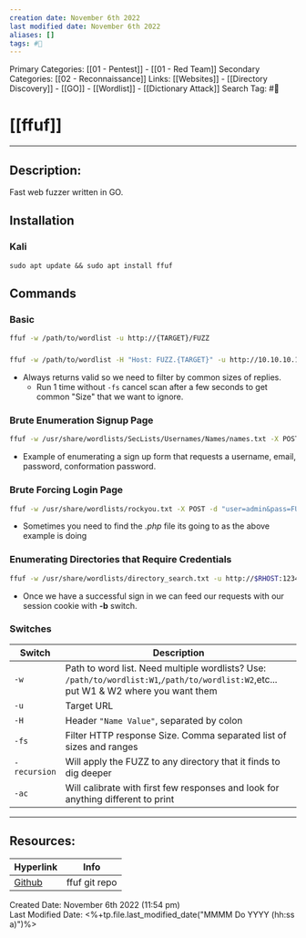 ```yaml
---
creation date: November 6th 2022
last modified date: November 6th 2022
aliases: []
tags: #🧰
---
```


Primary Categories: [[01 - Pentest]] - [[01 - Red Team]]
Secondary Categories:  [[02 - Reconnaissance]]
Links: [[Websites]] - [[Directory Discovery]] - [[GO]] - [[Wordlist]] - [[Dictionary Attack]]
Search Tag: #🧰  

# [[ffuf]]  
___

## Description:
Fast web fuzzer written in GO.

## Installation
### Kali
`sudo apt update && sudo apt install ffuf`

## Commands
### Basic
```bash
ffuf -w /path/to/wordlist -u http://{TARGET}/FUZZ
```


###
```bash
ffuf -w /path/to/wordlist -H "Host: FUZZ.{TARGET}" -u http://10.10.10.10 -fs {SIZE}
```
- Always returns valid so we need to filter by common sizes of replies.
	- Run 1 time without `-fs` cancel scan after a few seconds to get common "Size" that we want to ignore.


### Brute Enumeration Signup Page
```bash
ffuf -w /usr/share/wordlists/SecLists/Usernames/Names/names.txt -X POST -d "username=FUZZ&email=x&password=x&cpassword=x" -H "Content-Type: application/x-www-form-urlencoded" -u http://10.10.247.92/customers/signup -mr "username already exists"
```
- Example of enumerating a sign up form that requests a username, email, password, conformation password.


### Brute Forcing Login Page
```bash
ffuf -w /usr/share/wordlists/rockyou.txt -X POST -d "user=admin&pass=FUZZ" -H "Content-Type: application/x-www-form-urlencoded" -u http://10.10.10.10/admin/index.php -ac -t 150
```
- Sometimes you need to find the *.php* file its going to as the above example is doing


### Enumerating Directories that Require Credentials
```bash
ffuf -w /usr/share/wordlists/directory_search.txt -u http://$RHOST:1234/manager/html/FUZZ -t 150 -b "JSESSIONID=DD5359630861ECD7807DB256FB428273" --recursion
```
- Once we have a successful sign in we can feed our requests with our session cookie with **-b** switch.


### Switches

| Switch       | Description                                                                                                                           |
| ------------ | ------------------------------------------------------------------------------------------------------------------------------------- |
| `-w`         | Path to word list. Need multiple wordlists? Use: `/path/to/wordlist:W1`,`/path/to/wordlist:W2`,etc... put W1 & W2 where you want them |
| `-u`         | Target URL                                                                                                                            |
| `-H`         | Header `"Name Value"`, separated by colon                                                                                             |
| `-fs`        | Filter HTTP response Size. Comma separated list of sizes and ranges                                                                   |
| `-recursion` | Will apply the FUZZ to any directory that it finds to dig deeper                                                                      |
| `-ac`        | Will calibrate with first few responses and look for anything different to print                                                                                                                                      |

___

## Resources:

| Hyperlink                              | Info          |
| -------------------------------------- | ------------- |
| [Github](https://github.com/ffuf/ffuf) | ffuf git repo | 


Created Date: November 6th 2022 (11:54 pm)  
Last Modified Date: <%+tp.file.last_modified_date("MMMM Do YYYY (hh:ss a)")%>
